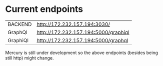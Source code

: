 # Current endpoints


|          |                                                                        |
|----------|------------------------------------------------------------------------|
| BACKEND  | http://172.232.157.194:3030/         |
| GraphQl  | http://172.232.157.194:5000/graphiql |
| GraphiQl | http://172.232.157.194:5000/graphql  |


Mercury is still under development so the above endpoints (besides being still http) might change.
